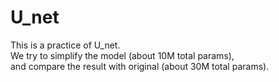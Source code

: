 # U_net
This is a practice of U_net.  
We try to simplify the model (about 10M total params),  
and compare the result with original (about 30M total params).
